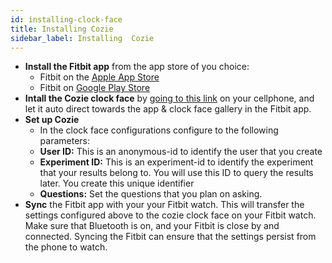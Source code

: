 ```yaml
---
id: installing-clock-face
title: Installing Cozie
sidebar_label: Installing  Cozie
---
```



 * **Install the Fitbit app** from the app store of you choice:
   * Fitbit on the [Apple App Store](https://www.fitbit.com/global/sg/setup/setup-apple-store)
   * Fitbit on [Google Play Store](https://www.fitbit.com/global/sg/setup/setup-google-store)
 * **Intall the Cozie clock face** by [going to this link](https://gallery.fitbit.com/details/d787c911-ce11-432e-8b68-69da0f3446c8) on your cellphone, and let it auto direct towards the app & clock face gallery in the Fitbit app. 
 * **Set up Cozie**
   * In the clock face configurations configure to the following parameters:
   * **User ID:** This is an anonymous-id to identify the user that you create
   * **Experiment ID:** This is an experiment-id to identify the experiment that your results belong to. You will use this ID to query the results later. You create this unique identifier
   * **Questions:** Set the questions that you plan on asking.
 * **Sync** the Fitbit app with your your Fitbit watch. This will transfer the settings configured above to the cozie clock face on your Fitbit watch. Make sure that Bluetooth is on, and your Fitbit is close by and connected. Syncing the Fitbit can ensure that the settings persist from the phone to watch.
